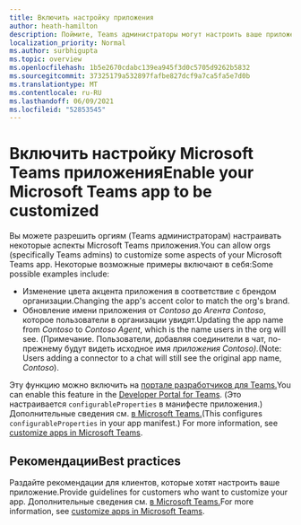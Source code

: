 ```yaml
---
title: Включить настройку приложения
author: heath-hamilton
description: Поймите, Teams администраторы могут настроить ваше приложение для своей организации.
localization_priority: Normal
ms.author: surbhigupta
ms.topic: overview
ms.openlocfilehash: 1b5e2670cdabc139ea945f3d0c5705d9262b5832
ms.sourcegitcommit: 37325179a532897fafbe827dcf9a7ca5fa5e7d0b
ms.translationtype: MT
ms.contentlocale: ru-RU
ms.lasthandoff: 06/09/2021
ms.locfileid: "52853545"
---
```

# <a name="enable-your-microsoft-teams-app-to-be-customized"></a><span data-ttu-id="f408e-103">Включить настройку Microsoft Teams приложения</span><span class="sxs-lookup"><span data-stu-id="f408e-103">Enable your Microsoft Teams app to be customized</span></span>

<span data-ttu-id="f408e-104">Вы можете разрешить оргиям (Teams администраторам) настраивать некоторые аспекты Microsoft Teams приложения.</span><span class="sxs-lookup"><span data-stu-id="f408e-104">You can allow orgs (specifically Teams admins) to customize some aspects of your Microsoft Teams app.</span></span> <span data-ttu-id="f408e-105">Некоторые возможные примеры включают в себя:</span><span class="sxs-lookup"><span data-stu-id="f408e-105">Some possible examples include:</span></span>

* <span data-ttu-id="f408e-106">Изменение цвета акцента приложения в соответствие с брендом организации.</span><span class="sxs-lookup"><span data-stu-id="f408e-106">Changing the app's accent color to match the org's brand.</span></span>
* <span data-ttu-id="f408e-107">Обновление имени приложения от *Contoso* до *Агента Contoso*, которое пользователи в организации увидят.</span><span class="sxs-lookup"><span data-stu-id="f408e-107">Updating the app name from *Contoso* to *Contoso Agent*, which is the name users in the org will see.</span></span> <span data-ttu-id="f408e-108">(Примечание. Пользователи, добавляя соединители в чат, по-прежнему будут видеть исходное имя *приложения Contoso).*</span><span class="sxs-lookup"><span data-stu-id="f408e-108">(Note: Users adding a connector to a chat will still see the original app name, *Contoso*).</span></span>

<span data-ttu-id="f408e-109">Эту функцию можно включить на [портале разработчиков для Teams.](https://dev.teams.microsoft.com/home)</span><span class="sxs-lookup"><span data-stu-id="f408e-109">You can enable this feature in the [Developer Portal for Teams](https://dev.teams.microsoft.com/home).</span></span> <span data-ttu-id="f408e-110">(Это настраивается `configurableProperties` в манифесте приложения.) Дополнительные сведения см. [в Microsoft Teams.](/MicrosoftTeams/customize-apps)</span><span class="sxs-lookup"><span data-stu-id="f408e-110">(This configures `configurableProperties` in your app manifest.) For more information, see [customize apps in Microsoft Teams](/MicrosoftTeams/customize-apps).</span></span>

## <a name="best-practices"></a><span data-ttu-id="f408e-111">Рекомендации</span><span class="sxs-lookup"><span data-stu-id="f408e-111">Best practices</span></span>

<span data-ttu-id="f408e-112">Раздайте рекомендации для клиентов, которые хотят настроить ваше приложение.</span><span class="sxs-lookup"><span data-stu-id="f408e-112">Provide guidelines for customers who want to customize your app.</span></span> <span data-ttu-id="f408e-113">Дополнительные сведения см. [в Microsoft Teams.](/MicrosoftTeams/customize-apps)</span><span class="sxs-lookup"><span data-stu-id="f408e-113">For more information, see [customize apps in Microsoft Teams](/MicrosoftTeams/customize-apps).</span></span>
